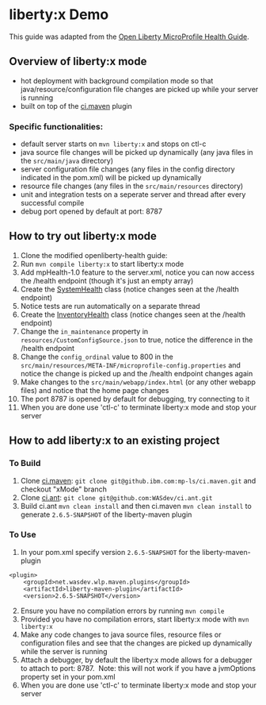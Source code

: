 # liberty:x Demo
This guide was adapted from the [Open Liberty MicroProfile Health Guide](https://openliberty.io/guides/microprofile-health.html).

## Overview of liberty:x mode
* hot deployment with background compilation mode so that java/resource/configuration file changes are picked up while your server is running
* built on top of the [ci.maven](https://github.com/WASdev/ci.maven) plugin

### Specific functionalities:
* default server starts on `mvn liberty:x` and stops on ctl-c
* java source file changes will be picked up dynamically (any java files in the `src/main/java` directory)
* server configuration file changes (any files in the config directory indicated in the pom.xml) will be picked up dynamically 
* resource file changes (any files in the `src/main/resources` directory)
* unit and integration tests on a seperate server and thread after every successful compile  
* debug port opened by default at port: 8787

## How to try out liberty:x mode
1. Clone the modified openliberty-health guide: 
1. Run `mvn compile liberty:x` to start liberty:x mode
1. Add mpHealth-1.0 feature to the server.xml, notice you can now access the /health endpoint (though it's just an empty array)
1. Create the [SystemHealth](https://raw.githubusercontent.com/OpenLiberty/guide-microprofile-health/master/finish/src/main/java/io/openliberty/guides/system/SystemHealth.java) class (notice changes seen at the /health endpoint) 
1. Notice tests are run automatically on a separate thread
1. Create the [InventoryHealth](https://raw.githubusercontent.com/OpenLiberty/guide-microprofile-health/master/finish/src/main/java/io/openliberty/guides/inventory/InventoryHealth.java) class (notice changes seen at the /health endpoint)
1. Change the `in_maintenance` property in `resources/CustomConfigSource.json` to true, notice the difference in the /health endpoint
1. Change the `config_ordinal` value to 800 in the `src/main/resources/META-INF/microprofile-config.properties` and notice the change is picked up and the /health endpoint changes again 
1. Make changes to the `src/main/webapp/index.html` (or any other webapp files) and notice that the home page changes
1. The port 8787 is opened by default for debugging, try connecting to it
1. When you are done use 'ctl-c' to terminate liberty:x mode and stop your server

## How to add liberty:x to an existing project

### To Build
1. Clone [ci.maven](https://github.ibm.com/mp-ls/ci.maven): `git clone git@github.ibm.com:mp-ls/ci.maven.git` and checkout "xMode" branch 
2. Clone [ci.ant](https://github.com/WASdev/ci.ant): `git clone git@github.com:WASdev/ci.ant.git`
3. Build ci.ant `mvn clean install` and then ci.maven `mvn clean install` to generate `2.6.5-SNAPSHOT` of the liberty-maven plugin


### To Use 
1. In your pom.xml specify version `2.6.5-SNAPSHOT` for the liberty-maven-plugin 
```
<plugin>
    <groupId>net.wasdev.wlp.maven.plugins</groupId>
    <artifactId>liberty-maven-plugin</artifactId>
    <version>2.6.5-SNAPSHOT</version>
```
2. Ensure you have no compilation errors by running `mvn compile`
3. Provided you have no compilation errors, start liberty:x mode with `mvn liberty:x`
4. Make any code changes to java source files, resource files or configuration files and see that the changes are picked up dynamically while the server is running
5. Attach a debugger, by default the liberty:x mode allows for a debugger to attach to port: 8787.  Note: this will not work if you have a jvmOptions property set in your pom.xml 
6. When you are done use 'ctl-c' to terminate liberty:x mode and stop your server
